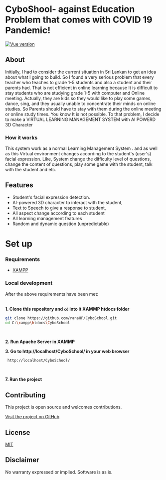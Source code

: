 
# CyboShool- against Education Problem that comes with COVID 19 Pandemic!

[![Vue version](https://img.shields.io/badge/Licence-MIT-orange)]()

## About

Initially, I had to consider the current situation in Sri Lankan to get an idea about what I going to build. So I found a very serious problem that every teacher who teaches to grade 1-5 students and also a student and their parents had. That is not efficient in online learning because It is difficult to stay students who are studying grade 1-5  with computer and Online meeting. Actually, they are kids so they would like to play some games, dance, sing, and they usually unable to concentrate their minds on online studies. So Parents should have to stay with them during the online meeting or online study times. You know It is not possible. To that problem, I decide to make a VIRTUAL LEARNING MANAGEMENT SYSTEM with AI POWERD 3D Character 

### How it works

This system work as a normal Learning Management System . and as well as this Virtual environment changes according to the student's (user's) facial expression. Like, System change the difficulty level of questions, change the content of questions, play some game with the student, talk with the student and etc.

## Features

- Student's facial expression detection.
- AI-powered 3D character to interact with the student,
- Text to Speech to give a response to student,
- All aspect change according to each student 
- All learning management features
- Random and dynamic question (unpredictable)

# Set up


### Requirements

- [XAMPP](https://www.apachefriends.org/download.html)



### Local development

After the above requirements have been met: 
<br><br>

<b>1. Clone this repository and `cd` into it XAMMP htdocs folder</b>

```bash
git clone https://github.com/ranaHP/CyboSchool.git
cd C:\xampp\htdocs\CyboSchool
```
<br>

<b>2. Run Apache  Server in XAMMP </b>
<br>

<b>3. Go to http://localhost/CyboSchool/ in your web browser </b>

```
 http://localhost/CyboSchool/
```
<br>

<b>7. Run the project </b>



## Contributing

This project is open source and welcomes contributions. 

[Visit the project on GitHub](https://github.com/ranaHP/CyboSchool)

## License

[MIT](http://www.opensource.org/licenses/mit-license.html)

## Disclaimer

No warranty expressed or implied. Software is as is.
